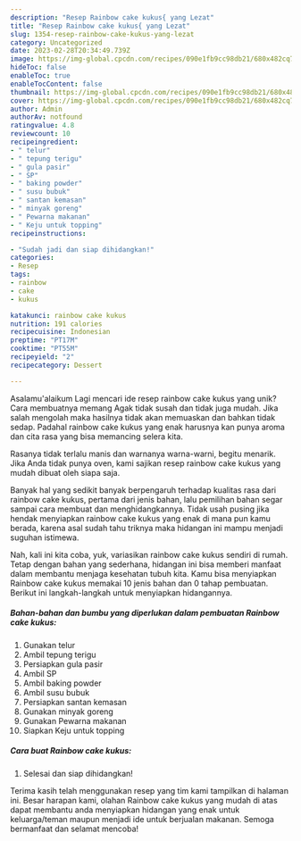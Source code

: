 ```yaml
---
description: "Resep Rainbow cake kukus{ yang Lezat"
title: "Resep Rainbow cake kukus{ yang Lezat"
slug: 1354-resep-rainbow-cake-kukus-yang-lezat
category: Uncategorized
date: 2023-02-28T20:34:49.739Z
image: https://img-global.cpcdn.com/recipes/090e1fb9cc98db21/680x482cq70/rainbow-cake-kukus-foto-resep-utama.jpg
hideToc: false
enableToc: true
enableTocContent: false
thumbnail: https://img-global.cpcdn.com/recipes/090e1fb9cc98db21/680x482cq70/rainbow-cake-kukus-foto-resep-utama.jpg
cover: https://img-global.cpcdn.com/recipes/090e1fb9cc98db21/680x482cq70/rainbow-cake-kukus-foto-resep-utama.jpg
author: Admin
authorAv: notfound
ratingvalue: 4.8
reviewcount: 10
recipeingredient:
- " telur"
- " tepung terigu"
- " gula pasir"
- " SP"
- " baking powder"
- " susu bubuk"
- " santan kemasan"
- " minyak goreng"
- " Pewarna makanan"
- " Keju untuk topping"
recipeinstructions:

- "Sudah jadi dan siap dihidangkan!"
categories:
- Resep
tags:
- rainbow
- cake
- kukus

katakunci: rainbow cake kukus 
nutrition: 191 calories
recipecuisine: Indonesian
preptime: "PT17M"
cooktime: "PT55M"
recipeyield: "2"
recipecategory: Dessert

---
```



Asalamu'alaikum Lagi mencari ide resep rainbow cake kukus yang unik? Cara membuatnya memang Agak tidak susah dan tidak juga mudah. Jika salah mengolah maka hasilnya tidak akan memuaskan dan bahkan tidak sedap. Padahal rainbow cake kukus yang enak harusnya kan punya aroma dan cita rasa yang bisa memancing selera kita.


Rasanya tidak terlalu manis dan warnanya warna-warni, begitu menarik. Jika Anda tidak punya oven, kami sajikan resep rainbow cake kukus yang mudah dibuat oleh siapa saja.

Banyak hal yang sedikit banyak berpengaruh terhadap kualitas rasa dari rainbow cake kukus, pertama dari jenis bahan, lalu pemilihan bahan segar sampai cara membuat dan menghidangkannya. Tidak usah pusing jika hendak menyiapkan rainbow cake kukus yang enak di mana pun kamu berada, karena asal sudah tahu triknya maka hidangan ini mampu menjadi suguhan istimewa.


Nah, kali ini kita coba, yuk, variasikan rainbow cake kukus sendiri di rumah. Tetap dengan bahan yang sederhana, hidangan ini bisa memberi manfaat dalam membantu menjaga kesehatan tubuh kita. Kamu bisa menyiapkan Rainbow cake kukus memakai 10 jenis bahan dan 0 tahap pembuatan. Berikut ini langkah-langkah untuk menyiapkan hidangannya.

<!--inarticleads1-->

##### Bahan-bahan dan bumbu yang diperlukan dalam pembuatan Rainbow cake kukus:

1. Gunakan  telur
1. Ambil  tepung terigu
1. Persiapkan  gula pasir
1. Ambil  SP
1. Ambil  baking powder
1. Ambil  susu bubuk
1. Persiapkan  santan kemasan
1. Gunakan  minyak goreng
1. Gunakan  Pewarna makanan
1. Siapkan  Keju untuk topping




<!--inarticleads2-->

##### Cara buat Rainbow cake kukus:


1. Selesai dan siap dihidangkan!



Terima kasih telah menggunakan resep yang tim kami tampilkan di halaman ini. Besar harapan kami, olahan Rainbow cake kukus yang mudah di atas dapat membantu anda menyiapkan hidangan yang enak untuk keluarga/teman maupun menjadi ide untuk berjualan makanan. Semoga bermanfaat dan selamat mencoba!
